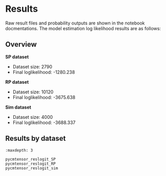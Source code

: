 # Results
Raw result files and probability outputs are shown in the notebook docmentations. 
The model estimation log likelihood results are as follows:

## Overview

**SP dataset**
- Dataset size: 2790
- Final loglikelihood: -1280.238

**RP dataset**
- Dataset size: 10120
- Final loglikelihood: -3675.638

**Sim dataset**
- Dataset size: 4000
- Final loglikelihood: -3688.337

## Results by dataset
```{toctree}
:maxdepth: 3

pycmtensor_reslogit_SP
pycmtensor_reslogit_RP
pycmtensor_reslogit_sim
```